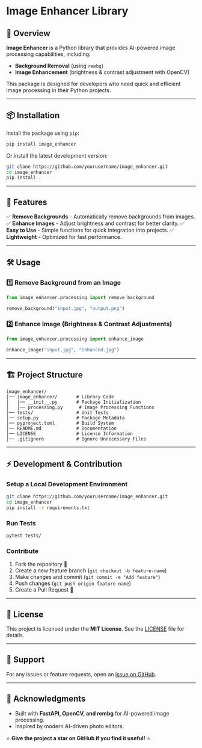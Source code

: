 # Image Enhancer Library

## 🚀 Overview
**Image Enhancer** is a Python library that provides AI-powered image processing capabilities, including:
- **Background Removal** (using `rembg`)
- **Image Enhancement** (brightness & contrast adjustment with OpenCV)

This package is designed for developers who need quick and efficient image processing in their Python projects.

---

## 📦 Installation

Install the package using `pip`:
```bash
pip install image_enhancer
```

Or install the latest development version:
```bash
git clone https://github.com/yourusername/image_enhancer.git
cd image_enhancer
pip install .
```

---

## 🎯 Features
✅ **Remove Backgrounds** - Automatically remove backgrounds from images.
✅ **Enhance Images** - Adjust brightness and contrast for better clarity.
✅ **Easy to Use** - Simple functions for quick integration into projects.
✅ **Lightweight** - Optimized for fast performance.

---

## 🛠️ Usage

### **1️⃣ Remove Background from an Image**
```python
from image_enhancer.processing import remove_background

remove_background("input.jpg", "output.png")
```

### **2️⃣ Enhance Image (Brightness & Contrast Adjustments)**
```python
from image_enhancer.processing import enhance_image

enhance_image("input.jpg", "enhanced.jpg")
```

---

## 🏗️ Project Structure
```
image_enhancer/
│── image_enhancer/       # Library Code
│   │── __init__.py       # Package Initialization
│   │── processing.py      # Image Processing Functions
│── tests/                # Unit Tests
│── setup.py              # Package Metadata
│── pyproject.toml        # Build System
│── README.md             # Documentation
│── LICENSE               # License Information
│── .gitignore            # Ignore Unnecessary Files
```

---

## ⚡ Development & Contribution

### **Setup a Local Development Environment**
```bash
git clone https://github.com/yourusername/image_enhancer.git
cd image_enhancer
pip install -r requirements.txt
```

### **Run Tests**
```bash
pytest tests/
```

### **Contribute**
1. Fork the repository 🍴
2. Create a new feature branch (`git checkout -b feature-name`)
3. Make changes and commit (`git commit -m "Add feature"`)
4. Push changes (`git push origin feature-name`)
5. Create a Pull Request 🚀

---

## 📜 License
This project is licensed under the **MIT License**. See the [LICENSE](LICENSE) file for details.

---

## 💬 Support
For any issues or feature requests, open an [issue on GitHub](https://github.com/yourusername/image_enhancer/issues).

---

## 🌟 Acknowledgments
- Built with **FastAPI, OpenCV, and rembg** for AI-powered image processing.
- Inspired by modern AI-driven photo editors.

⭐ **Give the project a star on GitHub if you find it useful!** ⭐


